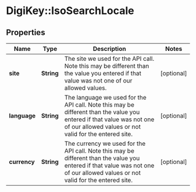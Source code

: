 # DigiKey::IsoSearchLocale

## Properties
Name | Type | Description | Notes
------------ | ------------- | ------------- | -------------
**site** | **String** | The site we used for the API call. Note this may be different than the value you entered if that value was not one of our allowed values. | [optional] 
**language** | **String** | The language we used for the API call. Note this may be different than the value you entered if that value was not one of our allowed values or not valid for the entered site. | [optional] 
**currency** | **String** | The currency we used for the API call. Note this may be different than the value you entered if that value was not one of our allowed values or not valid for the entered site. | [optional] 


